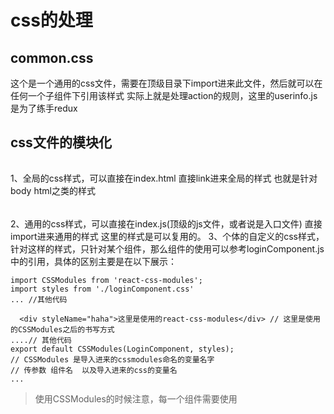 # css的处理
## common.css
这个是一个通用的css文件，需要在顶级目录下import进来此文件，然后就可以在任何一个子组件下引用该样式
实际上就是处理action的规则，这里的userinfo.js是为了练手redux
## css文件的模块化
######
1、全局的css样式，可以直接在index.html 直接link进来全局的样式 也就是针对body html之类的样式
######
2、通用的css样式，可以直接在index.js(顶级的js文件，或者说是入口文件) 直接import进来通用的样式 这里的样式是可以复用的。
3、个体的自定义的css样式，针对这样的样式，只针对某个组件，那么组件的使用可以参考loginComponent.js 中的引用，具体的区别主要是在以下展示：
````
import CSSModules from 'react-css-modules';
import styles from './loginComponent.css'
... //其他代码

  <div styleName="haha">这里是使用的react-css-modules</div> // 这里是使用的CSSModules之后的书写方式
....// 其他代码
export default CSSModules(LoginComponent, styles);
// CSSModules 是导入进来的cssmodules命名的变量名字
// 传参数 组件名  以及导入进来的css的变量名
...
````
> 使用CSSModules的时候注意，每一个组件需要使用
 